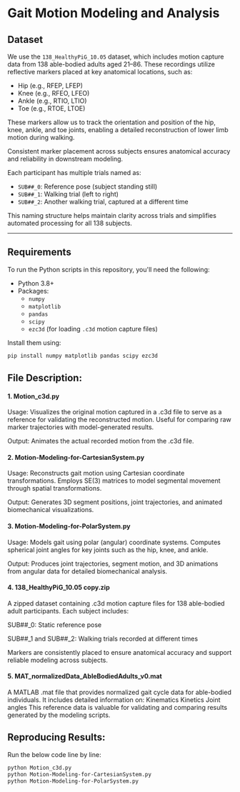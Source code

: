 # Gait Motion Modeling and Analysis

##  Dataset

We use the `138_HealthyPiG_10.05` dataset, which includes motion capture data from 138 able-bodied adults aged 21–86. These recordings utilize reflective markers placed at key anatomical locations, such as:

- Hip (e.g., RFEP, LFEP)  
- Knee (e.g., RFEO, LFEO)  
- Ankle (e.g., RTIO, LTIO)  
- Toe (e.g., RTOE, LTOE)  

These markers allow us to track the orientation and position of the hip, knee, ankle, and toe joints, enabling a detailed reconstruction of lower limb motion during walking.

Consistent marker placement across subjects ensures anatomical accuracy and reliability in downstream modeling.

Each participant has multiple trials named as:
- `SUB##_0`: Reference pose (subject standing still)  
- `SUB##_1`: Walking trial (left to right)  
- `SUB##_2`: Another walking trial, captured at a different time  

This naming structure helps maintain clarity across trials and simplifies automated processing for all 138 subjects.

---

##  Requirements

To run the Python scripts in this repository, you'll need the following:

- Python 3.8+
- Packages:
  - `numpy`
  - `matplotlib`
  - `pandas`
  - `scipy`
  - `ezc3d` (for loading `.c3d` motion capture files) 

Install them using:

```bash
pip install numpy matplotlib pandas scipy ezc3d
```

## File Description:

#### 1. Motion_c3d.py
Usage: Visualizes the original motion captured in a .c3d file to serve as a reference for validating the reconstructed motion. Useful for comparing raw marker trajectories with model-generated results.

Output: Animates the actual recorded motion from the .c3d file.

#### 2. Motion-Modeling-for-CartesianSystem.py
Usage: Reconstructs gait motion using Cartesian coordinate transformations. Employs SE(3) matrices to model segmental movement through spatial transformations.

Output: Generates 3D segment positions, joint trajectories, and animated biomechanical visualizations.

#### 3. Motion-Modeling-for-PolarSystem.py
Usage: Models gait using polar (angular) coordinate systems. Computes spherical joint angles for key joints such as the hip, knee, and ankle.

Output: Produces joint trajectories, segment motion, and 3D animations from angular data for detailed biomechanical analysis.

#### 4. 138_HealthyPiG_10.05 copy.zip
A zipped dataset containing .c3d motion capture files for 138 able-bodied adult participants. Each subject includes:

SUB##_0: Static reference pose

SUB##_1 and SUB##_2: Walking trials recorded at different times

Markers are consistently placed to ensure anatomical accuracy and support reliable modeling across subjects.

#### 5. MAT_normalizedData_AbleBodiedAdults_v0.mat
A MATLAB .mat file that provides normalized gait cycle data for able-bodied individuals. It includes detailed information on:
Kinematics
Kinetics
Joint angles
This reference data is valuable for validating and comparing results generated by the modeling scripts.

## Reproducing Results:

Run the below code line by line:
```bash
python Motion_c3d.py
python Motion-Modeling-for-CartesianSystem.py
python Motion-Modeling-for-PolarSystem.py
```
